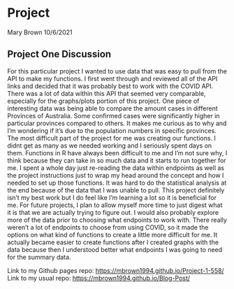 
# Project

Mary Brown 10/6/2021

## Project One Discussion

For this particular project I wanted to use data that was easy to pull
from the API to make my functions. I first went through and reviewed all
of the API links and decided that it was probably best to work with the
COVID API. There was a lot of data within this API that seemed very
comparable, especially for the graphs/plots portion of this project. One
piece of interesting data was being able to compare the amount cases in
different Provinces of Australia. Some confirmed cases were
significantly higher in particular provinces compared to others. It
makes me curious as to why and I’m wondering if it’s due to the
population numbers in specific provinces. The most difficult part of the
project for me was creating our functions. I didnt get as many as we
needed working and I seriously spent days on them. Functions in R have
always been difficult to me and I’m not sure why, I think because they
can take in so much data and it starts to run together for me. I spent a
whole day just re-reading the data within endpoints as well as the
project instructions just to wrap my head around the concept and how I
needed to set up those functions. It was hard to do the statistical
analysis at the end because of the data that I was unable to pull. This
project definitely isn’t my best work but I do feel like I’m learning a
lot so it is beneficial for me. For future projects, I plan to allow
myself more time to just digest what it is that we are actually trying
to figure out. I would also probably explore more of the data prior to
choosing what endpoints to work with. There really weren’t a lot of
endpoints to choose from using COVID, so it made the options on what
kind of functions to create a little more difficult for me. It actually
became easier to create functions after I created graphs with the data
because then I understood better what endpoints I was going to need for
the summary data.

Link to my Github pages repo:
<https://mbrown1994.github.io/Project-1-558/>  
Link to my usual repo: <https://mbrown1994.github.io/Blog-Post/>
